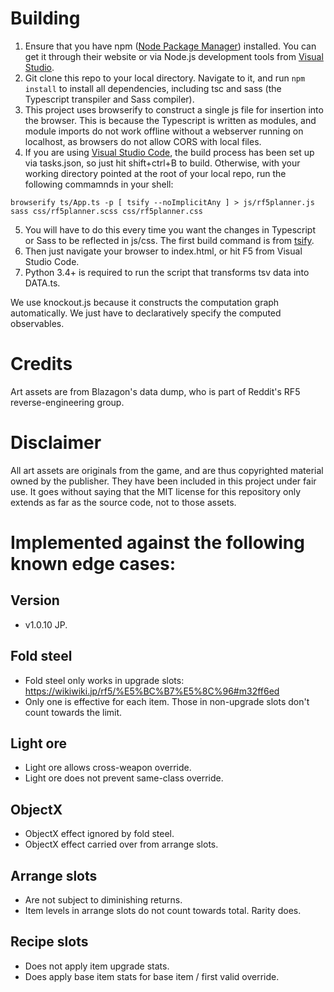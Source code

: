 # Building
1. Ensure that you have npm ([Node Package Manager](https://www.npmjs.com/)) installed. You can get it through their website or via Node.js development tools from [Visual Studio](https://visualstudio.microsoft.com/).
2. Git clone this repo to your local directory. Navigate to it, and run `npm install` to install all dependencies, including tsc and sass (the Typescript transpiler and Sass compiler).
3. This project uses browserify to construct a single js file for insertion into the browser. This is because the Typescript is written as modules, and module imports do not work offline without a webserver running on localhost, as browsers do not allow CORS with local files.
4. If you are using [Visual Studio Code](https://code.visualstudio.com/), the build process has been set up via tasks.json, so just hit shift+ctrl+B to build. Otherwise, with your working directory pointed at the root of your local repo, run the following commamnds in your shell:
```
browserify ts/App.ts -p [ tsify --noImplicitAny ] > js/rf5planner.js
sass css/rf5planner.scss css/rf5planner.css
```
5. You will have to do this every time you want the changes in Typescript or Sass to be reflected in js/css. The first build command is from [tsify](https://github.com/TypeStrong/tsify).
6. Then just navigate your browser to index.html, or hit F5 from Visual Studio Code.
7. Python 3.4+ is required to run the script that transforms tsv data into DATA.ts.

We use knockout.js because it constructs the computation graph automatically. We just have to declaratively specify the computed observables.

# Credits
Art assets are from Blazagon's data dump, who is part of Reddit's RF5 reverse-engineering group.

# Disclaimer
All art assets are originals from the game, and are thus copyrighted material owned by the publisher. They have been included in this project under fair use. It goes without saying that the MIT license for this repository only extends as far as the source code, not to those assets.

# Implemented against the following known edge cases:
## Version
* v1.0.10 JP.
## Fold steel
* Fold steel only works in upgrade slots: https://wikiwiki.jp/rf5/%E5%BC%B7%E5%8C%96#m32ff6ed
* Only one is effective for each item. Those in non-upgrade slots don't count towards the limit.
## Light ore
* Light ore allows cross-weapon override.
* Light ore does not prevent same-class override.
## ObjectX
* ObjectX effect ignored by fold steel.
* ObjectX effect carried over from arrange slots.

## Arrange slots
* Are not subject to diminishing returns.
* Item levels in arrange slots do not count towards total. Rarity does.

## Recipe slots
* Does not apply item upgrade stats.
* Does apply base item stats for base item / first valid override.